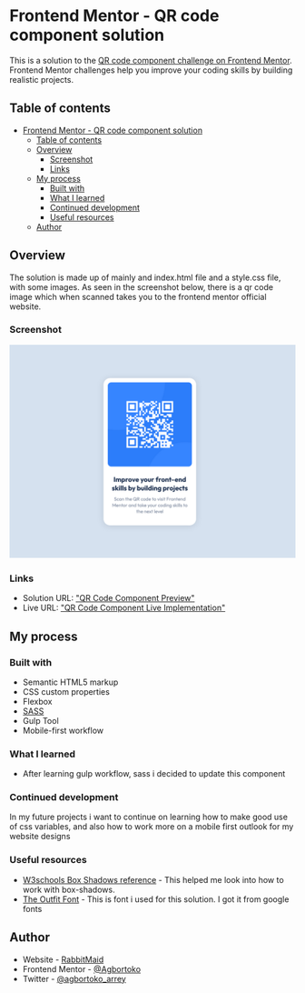 # Frontend Mentor - QR code component solution

This is a solution to the [QR code component challenge on Frontend Mentor](https://www.frontendmentor.io/challenges/qr-code-component-iux_sIO_H). Frontend Mentor challenges help you improve your coding skills by building realistic projects. 

## Table of contents

- [Frontend Mentor - QR code component solution](#frontend-mentor---qr-code-component-solution)
  - [Table of contents](#table-of-contents)
  - [Overview](#overview)
    - [Screenshot](#screenshot)
    - [Links](#links)
  - [My process](#my-process)
    - [Built with](#built-with)
    - [What I learned](#what-i-learned)
    - [Continued development](#continued-development)
    - [Useful resources](#useful-resources)
  - [Author](#author)

## Overview
The solution is made up of mainly and index.html file and a style.css file, with some images.
As seen in the screenshot below, there is a qr code image which when scanned takes you to the frontend mentor official website.

### Screenshot

![](./screenshot.png)


### Links

- Solution URL: ["QR Code Component Preview"](https://github.com/Agbortoko/fem-qr-code-component/)
- Live URL: ["QR Code Component Live Implementation"](https://agbortoko.github.io/qr-code-component/)

## My process

### Built with

- Semantic HTML5 markup
- CSS custom properties
- Flexbox
- [SASS](https://sass-lang.com)
- Gulp Tool
- Mobile-first workflow

### What I learned
- After learning gulp workflow, sass i decided to update this component



### Continued development

In my future projects i want to continue on learning how to make good use of css variables, and 
also how to work more on a mobile first outlook for my website designs

### Useful resources

- [W3schools Box Shadows reference](https://www.w3schools.com/css/css3_shadows_box.asp) - This helped me look into how to work with box-shadows.
- [The Outfit Font](https://fonts.google.com/specimen/Outfit?vfquery=Outfit) - This is font i used for this solution. I got it from google fonts


## Author

- Website - [RabbitMaid](https://rabbitmaid.com)
- Frontend Mentor - [@Agbortoko](https://www.frontendmentor.io/profile/Agbortoko)
- Twitter - [@agbortoko_arrey](https://twitter.com/agbortoko_arrey)

